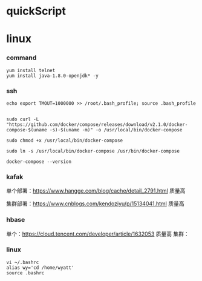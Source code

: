 # quickScript

 
# linux

### command
```
yum install telnet
yum install java-1.8.0-openjdk* -y
```

### ssh
```
echo export TMOUT=1000000 >> /root/.bash_profile; source .bash_profile
```

```

sudo curl -L "https://github.com/docker/compose/releases/download/v2.1.0/docker-compose-$(uname -s)-$(uname -m)" -o /usr/local/bin/docker-compose

sudo chmod +x /usr/local/bin/docker-compose

sudo ln -s /usr/local/bin/docker-compose /usr/bin/docker-compose

docker-compose --version

```


### kafak
单个部署：https://www.hangge.com/blog/cache/detail_2791.html 质量高

集群部署：https://www.cnblogs.com/kendoziyu/p/15134041.html 质量高



### hbase
单个：https://cloud.tencent.com/developer/article/1632053 质量高
集群：


### linux
```
vi ~/.bashrc
alias wy='cd /home/wyatt'
source .bashrc
```

